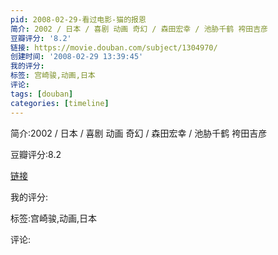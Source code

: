 ```yaml
---
pid: 2008-02-29-看过电影-猫的报恩
简介: 2002 / 日本 / 喜剧 动画 奇幻 / 森田宏幸 / 池胁千鹤 袴田吉彦
豆瓣评分: '8.2'
链接: https://movie.douban.com/subject/1304970/
创建时间: '2008-02-29 13:39:45'
我的评分:
标签: 宫崎骏,动画,日本
评论:
tags: [douban]
categories: [timeline]
---
```

简介:2002 / 日本 / 喜剧 动画 奇幻 / 森田宏幸 / 池胁千鹤 袴田吉彦

豆瓣评分:8.2

[链接](https://movie.douban.com/subject/1304970/)

我的评分:

标签:宫崎骏,动画,日本

评论:

